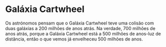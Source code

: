 # Galáxia Cartwheel

Os astrónomos pensam que o Galáxia Cartwheel teve uma colisão com duas galáxias
a 200 milhões de anos atrás. Na verdade, 700 milhões de anos atrás, porque a
Galáxia Cartwheel está a 500 milhões de anos-luz de distância, então o que vemos
já envelheceu 500 milhões de anos.
